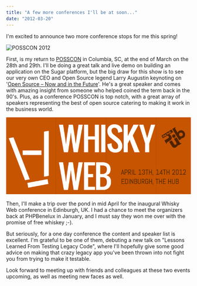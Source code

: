 ```yaml
---
title: "A few more conferences I'll be at soon..."
date: "2012-03-20"
---
```


I'm excited to announce two more conference stops for me this spring!

![](images/posscon-2012-presented-by-it-ology.jpg "POSSCON 2012")

First, is my return to [POSSCON](http://posscon.org) in Columbia, SC, at the end of March on the 28th and 29th. I'll be doing a great talk and live demo on building an application on the Sugar platform, but the big draw for this show is to see our very own CEO and Open Source legend Larry Augustin keynoting on '[Open Source – Now and in the Future](http://www.posscon.org/presentation/open-source-now-future/)'. He's a great speaker and comes with amazing insight from someone who helped coined the term back in the 90's. Plus, as a conference POSSCON is top notch, with a great array of speakers representing the best of open source catering to making it work in the business world.

[![](images/screen-shot-2012-03-17-at-1-01-08-am.png "Whisky Web Conference")](https://jmertic.files.wordpress.com/2012/03/screen-shot-2012-03-17-at-1-01-08-am.png)

Then, I'll make a trip over the pond in mid April for the inaugural Whisky Web conference in Edinburgh, UK. I had a chance to meet the organizers back at PHPBenelux in January, and I must say they won me over with the promise of free whiskey ;-).

But seriously, for a one day conference the content and speaker list is excellent. I'm grateful to be one of them, debuting a new talk on "Lessons Learned From Testing Legacy Code", where I'll hopefully give some good advice on making that crazy legacy app you've been thrown into not fight you from trying to make it testable.

Look forward to meeting up with friends and colleagues at these two events upcoming, as well as meeting new faces as well.
